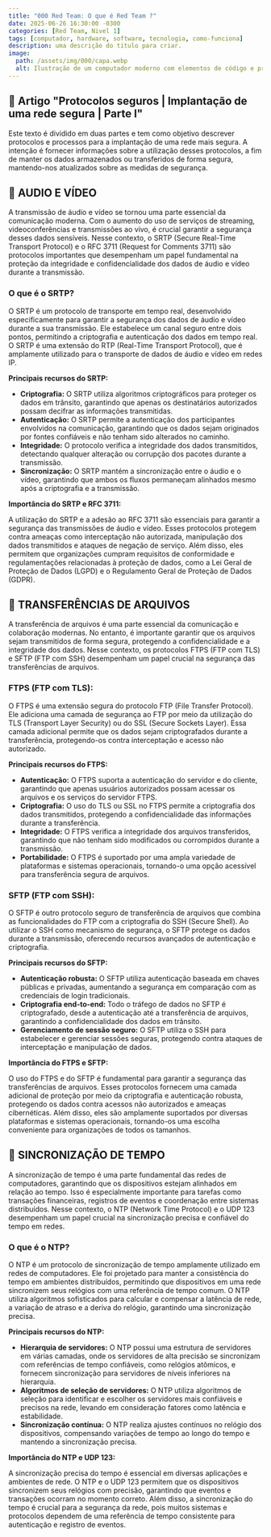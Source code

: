 ```yaml
---
title: "000 Red Team: O que é Red Team ?"
date: 2025-06-26 16:30:00 -0300
categories: [Red Team, Nivel 1]
tags: [computador, hardware, software, tecnologia, como-funciona]
description: uma descrição do titulo para criar.
image:
  path: /assets/img/000/capa.webp
  alt: Ilustração de um computador moderno com elementos de código e processamento
---
```


## :dart: Artigo "Protocolos seguros | Implantação de uma rede segura | Parte I"

Este texto é dividido em duas partes e tem como objetivo descrever protocolos e processos para a implantação de uma rede mais segura. A intenção é fornecer informações sobre a utilização desses protocolos, a fim de manter os dados armazenados ou transferidos de forma segura, mantendo-nos atualizados sobre as medidas de segurança.

## :dart: AUDIO E VÍDEO

A transmissão de áudio e vídeo se tornou uma parte essencial da comunicação moderna. Com o aumento do uso de serviços de streaming, videoconferências e transmissões ao vivo, é crucial garantir a segurança desses dados sensíveis. Nesse contexto, o SRTP (Secure Real-Time Transport Protocol) e o RFC 3711 (Request for Comments 3711) são protocolos importantes que desempenham um papel fundamental na proteção da integridade e confidencialidade dos dados de áudio e vídeo durante a transmissão.

### O que é o SRTP?

O SRTP é um protocolo de transporte em tempo real, desenvolvido especificamente para garantir a segurança dos dados de áudio e vídeo durante a sua transmissão. Ele estabelece um canal seguro entre dois pontos, permitindo a criptografia e autenticação dos dados em tempo real. O SRTP é uma extensão do RTP (Real-Time Transport Protocol), que é amplamente utilizado para o transporte de dados de áudio e vídeo em redes IP.

**Principais recursos do SRTP:**
- **Criptografia:** O SRTP utiliza algoritmos criptográficos para proteger os dados em trânsito, garantindo que apenas os destinatários autorizados possam decifrar as informações transmitidas.
- **Autenticação:** O SRTP permite a autenticação dos participantes envolvidos na comunicação, garantindo que os dados sejam originados por fontes confiáveis e não tenham sido alterados no caminho.
- **Integridade:** O protocolo verifica a integridade dos dados transmitidos, detectando qualquer alteração ou corrupção dos pacotes durante a transmissão.
- **Sincronização:** O SRTP mantém a sincronização entre o áudio e o vídeo, garantindo que ambos os fluxos permaneçam alinhados mesmo após a criptografia e a transmissão.

**Importância do SRTP e RFC 3711:**

A utilização do SRTP e a adesão ao RFC 3711 são essenciais para garantir a segurança das transmissões de áudio e vídeo. Esses protocolos protegem contra ameaças como interceptação não autorizada, manipulação dos dados transmitidos e ataques de negação de serviço. Além disso, eles permitem que organizações cumpram requisitos de conformidade e regulamentações relacionadas à proteção de dados, como a Lei Geral de Proteção de Dados (LGPD) e o Regulamento Geral de Proteção de Dados (GDPR).

## :dart: TRANSFERÊNCIAS DE ARQUIVOS

A transferência de arquivos é uma parte essencial da comunicação e colaboração modernas. No entanto, é importante garantir que os arquivos sejam transmitidos de forma segura, protegendo a confidencialidade e a integridade dos dados. Nesse contexto, os protocolos FTPS (FTP com TLS) e SFTP (FTP com SSH) desempenham um papel crucial na segurança das transferências de arquivos.

### FTPS (FTP com TLS):

O FTPS é uma extensão segura do protocolo FTP (File Transfer Protocol). Ele adiciona uma camada de segurança ao FTP por meio da utilização do TLS (Transport Layer Security) ou do SSL (Secure Sockets Layer). Essa camada adicional permite que os dados sejam criptografados durante a transferência, protegendo-os contra interceptação e acesso não autorizado.

**Principais recursos do FTPS:**
- **Autenticação:** O FTPS suporta a autenticação do servidor e do cliente, garantindo que apenas usuários autorizados possam acessar os arquivos e os serviços do servidor FTPS.
- **Criptografia:** O uso do TLS ou SSL no FTPS permite a criptografia dos dados transmitidos, protegendo a confidencialidade das informações durante a transferência.
- **Integridade:** O FTPS verifica a integridade dos arquivos transferidos, garantindo que não tenham sido modificados ou corrompidos durante a transmissão.
- **Portabilidade:** O FTPS é suportado por uma ampla variedade de plataformas e sistemas operacionais, tornando-o uma opção acessível para transferência segura de arquivos.

### SFTP (FTP com SSH):

O SFTP é outro protocolo seguro de transferência de arquivos que combina as funcionalidades do FTP com a criptografia do SSH (Secure Shell). Ao utilizar o SSH como mecanismo de segurança, o SFTP protege os dados durante a transmissão, oferecendo recursos avançados de autenticação e criptografia.

**Principais recursos do SFTP:**
- **Autenticação robusta:** O SFTP utiliza autenticação baseada em chaves públicas e privadas, aumentando a segurança em comparação com as credenciais de login tradicionais.
- **Criptografia end-to-end:** Todo o tráfego de dados no SFTP é criptografado, desde a autenticação até a transferência de arquivos, garantindo a confidencialidade dos dados em trânsito.
- **Gerenciamento de sessão seguro:** O SFTP utiliza o SSH para estabelecer e gerenciar sessões seguras, protegendo contra ataques de interceptação e manipulação de dados.

**Importância do FTPS e SFTP:**

O uso do FTPS e do SFTP é fundamental para garantir a segurança das transferências de arquivos. Esses protocolos fornecem uma camada adicional de proteção por meio da criptografia e autenticação robusta, protegendo os dados contra acessos não autorizados e ameaças cibernéticas. Além disso, eles são amplamente suportados por diversas plataformas e sistemas operacionais, tornando-os uma escolha conveniente para organizações de todos os tamanhos.

## :dart: SINCRONIZAÇÃO DE TEMPO

A sincronização de tempo é uma parte fundamental das redes de computadores, garantindo que os dispositivos estejam alinhados em relação ao tempo. Isso é especialmente importante para tarefas como transações financeiras, registros de eventos e coordenação entre sistemas distribuídos. Nesse contexto, o NTP (Network Time Protocol) e o UDP 123 desempenham um papel crucial na sincronização precisa e confiável do tempo em redes.

### O que é o NTP?

O NTP é um protocolo de sincronização de tempo amplamente utilizado em redes de computadores. Ele foi projetado para manter a consistência do tempo em ambientes distribuídos, permitindo que dispositivos em uma rede sincronizem seus relógios com uma referência de tempo comum. O NTP utiliza algoritmos sofisticados para calcular e compensar a latência de rede, a variação de atraso e a deriva do relógio, garantindo uma sincronização precisa.

**Principais recursos do NTP:**
- **Hierarquia de servidores:** O NTP possui uma estrutura de servidores em várias camadas, onde os servidores de alta precisão se sincronizam com referências de tempo confiáveis, como relógios atômicos, e fornecem sincronização para servidores de níveis inferiores na hierarquia.
- **Algoritmos de seleção de servidores:** O NTP utiliza algoritmos de seleção para identificar e escolher os servidores mais confiáveis e precisos na rede, levando em consideração fatores como latência e estabilidade.
- **Sincronização contínua:** O NTP realiza ajustes contínuos no relógio dos dispositivos, compensando variações de tempo ao longo do tempo e mantendo a sincronização precisa.

**Importância do NTP e UDP 123:**

A sincronização precisa do tempo é essencial em diversas aplicações e ambientes de rede. O NTP e o UDP 123 permitem que os dispositivos sincronizem seus relógios com precisão, garantindo que eventos e transações ocorram no momento correto. Além disso, a sincronização do tempo é crucial para a segurança da rede, pois muitos sistemas e protocolos dependem de uma referência de tempo consistente para autenticação e registro de eventos.